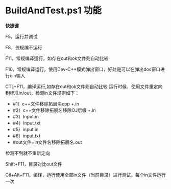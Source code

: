 # BuildAndTest.ps1 功能

**快捷键**

F5，运行并调试

F8，仅规编不运行

F11，常规编译运行，如存在out和ok文件则自动比较

F10，常规编译运行，使用Dev-C++模式弹出窗口，好处是可以在弹出dos窗口进行cin输入

CTL+F11，编译运行,如存在out和ok文件则自动比较
运行时候，使用文件重定向到标准in/out，检测in文件规则如下：
* #1）c++文件移除拓展名cpp +.in
* #2）c++文件移除拓展名移除OJ后缀 +.in
* #3）Input.in
* #4）Input.txt
* #5）input.in
* #6）input.txt
* #out文件=in文件名移除拓展名.out

检测不到就不重新定向

Shift+F11，目录对比out文件

Ctl+Alt+F11，编译，运行使用全部in文件（当前目录）进行测试，每个in文件运行一次